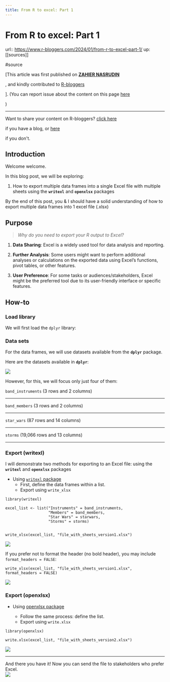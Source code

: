 ```yaml
---
title: From R to excel: Part 1
---
```


# From R to excel: Part 1

url:: https://www.r-bloggers.com/2024/01/from-r-to-excel-part-1/
up: [[sources]]

#source

[This article was first published on
**[ZAHIER NASRUDIN](https://zahier-nasrudin.netlify.app/posts/2024-01-03-r-to-excel-part1/r-to-excel.html)**

, and kindly contributed to
[R-bloggers](https://www.r-bloggers.com/)

]. (You can report issue about the content on this page
[here](https://www.r-bloggers.com/contact-us/)

)

---

Want to share your content on R-bloggers?
[click here](https://www.r-bloggers.com/add-your-blog/)

if you have a blog, or
[here](http://r-posts.com/)

if you don't.

## Introduction

Welcome welcome.

In this blog post, we will be exploring:

1. How to export multiple data frames into a single Excel file with multiple sheets using the **`writexl`** and **`openxlsx`** packages

By the end of this post, you & I should have a solid understanding of how to export multiple data frames into 1 excel file (.xlsx)

## Purpose

> *Why do you need to export your R output to Excel?*

1. **Data Sharing**: Excel is a widely used tool for data analysis and reporting.

2. **Further Analysis**: Some users might want to perform additional analyses or calculations on the exported data using Excel’s functions, pivot tables, or other features.

3. **User Preference**: For some tasks or audiences/stakeholders, Excel might be the preferred tool due to its user-friendly interface or specific features.

## How-to

### Load library

We will first load the `dplyr` library:

### Data sets

For the data frames, we will use datasets available from the **`dplyr`** package.

Here are the datasets available in **`dplyr`**:

![](https://i1.wp.com/zahier-nasrudin.netlify.app/posts/2024-01-03-r-to-excel-part1/dplyr.png?w=578&ssl=1)

However, for this, we will focus only just four of them:

`band_instruments` (3 rows and 2 columns)

---

`band_members` (3 rows and 2 columns)

---

`star_wars` (87 rows and 14 columns)

---

`storms` (19,066 rows and 13 columns)

---

### Export (writexl)

I will demonstrate two methods for exporting to an Excel file: using the **`writexl`** and **`openxlsx`** packages

* Using [`writexl` package](https://docs.ropensci.org/writexl/)
  * First, define the data frames within a list.
  * Export using `write_xlsx`

```
library(writexl)

excel_list <- list("Instruments" = band_instruments,
                   "Members" = band_members,
                   "Star Wars" = starwars,
                   "Storms" = storms)


write_xlsx(excel_list, "file_with_sheets_version1.xlsx")
```

![](https://i1.wp.com/zahier-nasrudin.netlify.app/posts/2024-01-03-r-to-excel-part1/version1.gif?w=578&ssl=1)

If you prefer not to format the header (no bold header), you may include `format_headers = FALSE`:  

```
write_xlsx(excel_list, "file_with_sheets_version1.xlsx", format_headers = FALSE)
```

![](https://i0.wp.com/zahier-nasrudin.netlify.app/posts/2024-01-03-r-to-excel-part1/version2.gif?w=578&ssl=1)

### Export (openxlsx)

* Using [openxlsx package](https://ycphs.github.io/openxlsx/)

  * Follow the same process: define the list.
  * Export using `write.xlsx`

```
library(openxlsx)

write.xlsx(excel_list, "file_with_sheets_version2.xlsx")
```

![](https://i0.wp.com/zahier-nasrudin.netlify.app/posts/2024-01-03-r-to-excel-part1/version2.gif?w=578&ssl=1)

---

And there you have it! Now you can send the file to stakeholders who prefer Excel.  
![](https://i1.wp.com/zahier-nasrudin.netlify.app/posts/2024-01-03-r-to-excel-part1/spek.gif?w=578&ssl=1)
